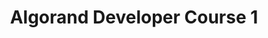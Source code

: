 ---
title: "Algorand Developer Course 1"
description: "Get started with the basics of Algorand development with this Algorand Developer Course, where it will tell you about the steps on developing on Algorand and setting Development Environments, the features of Algorand like Smart Contracts, Smart Signatures, TEAL, PyTeal, Algorand Virtual Machine, Algorand Standard Assets and Atomic Transfers. By the end of this module, you will be able to learn setting up your own local development environment for Algorand, create Algorand accounts with goal CLI&#x2F;SDKs, make transactions on Algorand, build a simple dApp with PyTeal/Reach, create ASAs on the Algorand, create and test ALgorand Smart Contracts"
type: "course"
category: "Algorand Developer Course,Algorand Basics,Algorand Components"
difficulty: "Basic"
summary: "All you need to know about Algorand and its features"
file_path: ""
image: "https://assets-global.website-files.com/5e39e095596498a8b9624af1/5ffca6e3e0d8ad9231cc2af6_Portfolio-course---final.png"
link: "https://drive.google.com/file/d/1E6S_iKG5cAedZk3P9D573IkxgW2DRD4K/view"
status: "open"
---